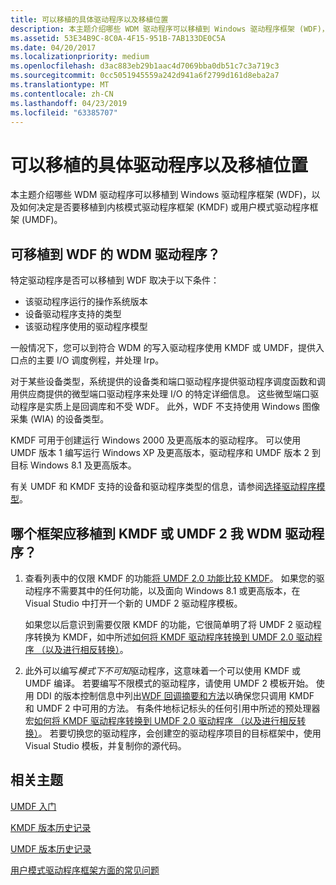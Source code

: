 ```yaml
---
title: 可以移植的具体驱动程序以及移植位置
description: 本主题介绍哪些 WDM 驱动程序可以移植到 Windows 驱动程序框架 (WDF)，以及如何决定是否要移植到内核模式驱动程序框架 (KMDF) 或用户模式驱动程序框架 (UMDF)。
ms.assetid: 53E34B9C-8C0A-4F15-951B-7AB133DE0C5A
ms.date: 04/20/2017
ms.localizationpriority: medium
ms.openlocfilehash: d3ac883eb29b1aac4d7069bba0db51c7c3a719c3
ms.sourcegitcommit: 0cc5051945559a242d941a6f2799d161d8eba2a7
ms.translationtype: MT
ms.contentlocale: zh-CN
ms.lasthandoff: 04/23/2019
ms.locfileid: "63385707"
---
```

# <a name="which-drivers-can-be-ported-and-where"></a>可以移植的具体驱动程序以及移植位置


本主题介绍哪些 WDM 驱动程序可以移植到 Windows 驱动程序框架 (WDF)，以及如何决定是否要移植到内核模式驱动程序框架 (KMDF) 或用户模式驱动程序框架 (UMDF)。

## <a name="which-wdm-drivers-can-i-port-to-wdf"></a>可移植到 WDF 的 WDM 驱动程序？


特定驱动程序是否可以移植到 WDF 取决于以下条件：

-   该驱动程序运行的操作系统版本
-   设备驱动程序支持的类型
-   该驱动程序使用的驱动程序模型

一般情况下，您可以到符合 WDM 的写入驱动程序使用 KMDF 或 UMDF，提供入口点的主要 I/O 调度例程，并处理 Irp。

对于某些设备类型，系统提供的设备类和端口驱动程序提供驱动程序调度函数和调用供应商提供的微型端口驱动程序来处理 I/O 的特定详细信息。 这些微型端口驱动程序是实质上是回调库和不受 WDF。 此外，WDF 不支持使用 Windows 图像采集 (WIA) 的设备类型。

KMDF 可用于创建运行 Windows 2000 及更高版本的驱动程序。 可以使用 UMDF 版本 1 编写运行 Windows XP 及更高版本，驱动程序和 UMDF 版本 2 到目标 Windows 8.1 及更高版本。

有关 UMDF 和 KMDF 支持的设备和驱动程序类型的信息，请参阅[选择驱动程序模型](https://msdn.microsoft.com/library/windows/hardware/ff554652)。

## <a name="which-framework-should-i-port-my-wdm-driver-to-kmdf-or-umdf-2"></a>哪个框架应移植到 KMDF 或 UMDF 2 我 WDM 驱动程序？


1.  查看列表中的仅限 KMDF 的功能[将 UMDF 2.0 功能比较 KMDF](comparing-umdf-2-0-functionality-to-kmdf.md)。 如果您的驱动程序不需要其中的任何功能，以及面向 Windows 8.1 或更高版本，在 Visual Studio 中打开一个新的 UMDF 2 驱动程序模板。

    如果您以后意识到需要仅限 KMDF 的功能，它很简单明了将 UMDF 2 驱动程序转换为 KMDF，如中所述[如何将 KMDF 驱动程序转换到 UMDF 2.0 驱动程序 （以及进行相反转换）](how-to-generate-a-umdf-driver-from-a-kmdf-driver.md)。

2.  此外可以编写*模式下不可知*驱动程序，这意味着一个可以使用 KMDF 或 UMDF 编译。 若要编写不限模式的驱动程序，请使用 UMDF 2 模板开始。 使用 DDI 的版本控制信息中列出[WDF 回调摘要和方法](https://msdn.microsoft.com/library/windows/hardware/dn265591)以确保您只调用 KMDF 和 UMDF 2 中可用的方法。 有条件地标记标头的任何引用中所述的预处理器宏[如何将 KMDF 驱动程序转换到 UMDF 2.0 驱动程序 （以及进行相反转换）](how-to-generate-a-umdf-driver-from-a-kmdf-driver.md)。 若要切换您的驱动程序，会创建空的驱动程序项目的目标框架中，使用 Visual Studio 模板，并复制你的源代码。

## <a name="related-topics"></a>相关主题


[UMDF 入门](https://msdn.microsoft.com/library/windows/hardware/dn384105)

[KMDF 版本历史记录](kmdf-version-history.md)

[UMDF 版本历史记录](umdf-version-history.md)

[用户模式驱动程序框架方面的常见问题](user-mode-driver-framework-frequently-asked-questions.md)

 

 






